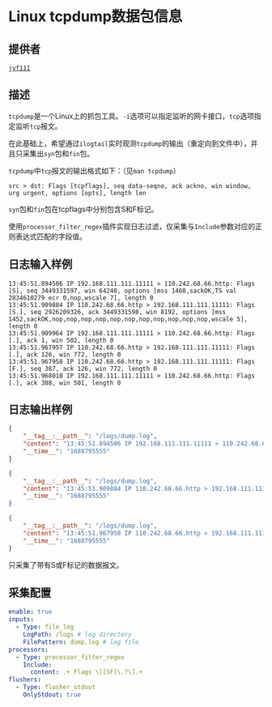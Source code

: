 # Linux tcpdump数据包信息

## 提供者

[`jyf111`](https://github.com/jyf111)

## 描述

`tcpdump`是一个Linux上的抓包工具。`-i`选项可以指定监听的网卡接口，`tcp`选项指定监听`tcp`报文。

在此基础上，希望通过`ilogtail`实时观测`tcpdump`的输出（重定向到文件中），并且只采集出`syn`包和`fin`包。

`tcpdump`中`tcp`报文的输出格式如下：（见`man tcpdump`）

```plain
src > dst: Flags [tcpflags], seq data-seqno, ack ackno, win window, urg urgent, options [opts], length len
```

`syn`包和`fin`包在tcpflags中分别包含S和F标记。

使用`processor_filter_regex`插件实现日志过滤，仅采集与`Include`参数对应的正则表达式匹配的字段值。

## 日志输入样例

```plain
13:45:51.894506 IP 192.168.111.111.11111 > 110.242.68.66.http: Flags [S], seq 3449331597, win 64240, options [mss 1460,sackOK,TS val 2834610279 ecr 0,nop,wscale 7], length 0
13:45:51.909884 IP 110.242.68.66.http > 192.168.111.111.11111: Flags [S.], seq 2926209326, ack 3449331598, win 8192, options [mss 1452,sackOK,nop,nop,nop,nop,nop,nop,nop,nop,nop,nop,nop,wscale 5], length 0
13:45:51.909964 IP 192.168.111.111.11111 > 110.242.68.66.http: Flags [.], ack 1, win 502, length 0
13:45:51.967957 IP 110.242.68.66.http > 192.168.111.111.11111: Flags [.], ack 126, win 772, length 0
13:45:51.967958 IP 110.242.68.66.http > 192.168.111.111.11111: Flags [F.], seq 387, ack 126, win 772, length 0
13:45:51.968018 IP 192.168.111.111.11111 > 110.242.68.66.http: Flags [.], ack 388, win 501, length 0
```

## 日志输出样例

```json
{
    "__tag__:__path__": "/logs/dump.log",
    "content": "13:45:51.894506 IP 192.168.111.111.11111 > 110.242.68.66.http: Flags [S], seq 3449331597, win 64240, options [mss 1460,sackOK,TS val 2834610279 ecr 0,nop,wscale 7], length 0",
    "__time__": "1688795555"
}

{
    "__tag__:__path__": "/logs/dump.log",
    "content": "13:45:51.909884 IP 110.242.68.66.http > 192.168.111.111.11111: Flags [S.], seq 2926209326, ack 3449331598, win 8192, options [mss 1452,sackOK,nop,nop,nop,nop,nop,nop,nop,nop,nop,nop,nop,wscale 5], length 0",
    "__time__": "1688795555"
}

{
    "__tag__:__path__": "/logs/dump.log",
    "content": "13:45:51.967958 IP 110.242.68.66.http > 192.168.111.111.11111: Flags [F.], seq 387, ack 126, win 772, length 0",
    "__time__": "1688795555"
}
```

只采集了带有S或F标记的数据报文。

## 采集配置

```yaml
enable: true
inputs:
  - Type: file_log
    LogPath: /logs # log directory
    FilePattern: dump.log # log file
processors:
  - Type: processor_filter_regex
    Include:
      content: .+ Flags \[[SF]\.?\].+
flushers:
  - Type: flusher_stdout
    OnlyStdout: true
```
